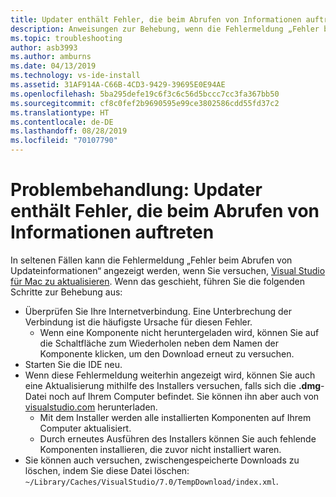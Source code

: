 ```yaml
---
title: Updater enthält Fehler, die beim Abrufen von Informationen auftreten
description: Anweisungen zur Behebung, wenn die Fehlermeldung „Fehler beim Abrufen von Updateinformationen“ in Visual Studio 2019 für Mac angezeigt wird
ms.topic: troubleshooting
author: asb3993
ms.author: amburns
ms.date: 04/13/2019
ms.technology: vs-ide-install
ms.assetid: 31AF914A-C66B-4CD3-9429-39695E0E94AE
ms.openlocfilehash: 5ba295defe19c6f3c6c56d5bccc7cc3fa367bb50
ms.sourcegitcommit: cf8c0fef2b9690595e99ce3802586cdd55fd37c2
ms.translationtype: HT
ms.contentlocale: de-DE
ms.lasthandoff: 08/28/2019
ms.locfileid: "70107790"
---
```

# <a name="troubleshooting-updater-has-errors-retrieving-information"></a>Problembehandlung: Updater enthält Fehler, die beim Abrufen von Informationen auftreten

In seltenen Fällen kann die Fehlermeldung „Fehler beim Abrufen von Updateinformationen“ angezeigt werden, wenn Sie versuchen, [Visual Studio für Mac zu aktualisieren](update.md). Wenn das geschieht, führen Sie die folgenden Schritte zur Behebung aus:

- Überprüfen Sie Ihre Internetverbindung. Eine Unterbrechung der Verbindung ist die häufigste Ursache für diesen Fehler.
  - Wenn eine Komponente nicht heruntergeladen wird, können Sie auf die Schaltfläche zum Wiederholen neben dem Namen der Komponente klicken, um den Download erneut zu versuchen.
- Starten Sie die IDE neu.
- Wenn diese Fehlermeldung weiterhin angezeigt wird, können Sie auch eine Aktualisierung mithilfe des Installers versuchen, falls sich die **.dmg**-Datei noch auf Ihrem Computer befindet. Sie können ihn aber auch von [visualstudio.com](https://visualstudio.microsoft.com/vs/mac/) herunterladen.
  - Mit dem Installer werden alle installierten Komponenten auf Ihrem Computer aktualisiert.
  - Durch erneutes Ausführen des Installers können Sie auch fehlende Komponenten installieren, die zuvor nicht installiert waren.
- Sie können auch versuchen, zwischengespeicherte Downloads zu löschen, indem Sie diese Datei löschen: `~/Library/Caches/VisualStudio/7.0/TempDownload/index.xml`.
